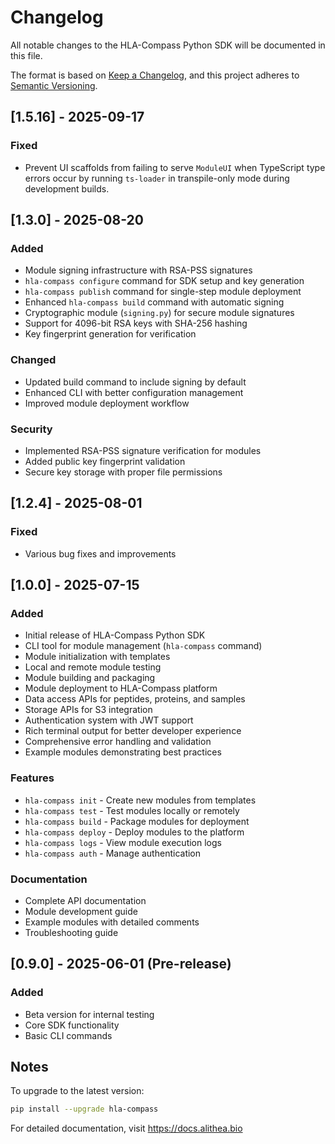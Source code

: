# Changelog

All notable changes to the HLA-Compass Python SDK will be documented in this file.

The format is based on [Keep a Changelog](https://keepachangelog.com/en/1.0.0/),
and this project adheres to [Semantic Versioning](https://semver.org/spec/v2.0.0.html).

## [1.5.16] - 2025-09-17

### Fixed
- Prevent UI scaffolds from failing to serve `ModuleUI` when TypeScript type errors occur by running `ts-loader` in transpile-only mode during development builds.

## [1.3.0] - 2025-08-20

### Added
- Module signing infrastructure with RSA-PSS signatures
- `hla-compass configure` command for SDK setup and key generation
- `hla-compass publish` command for single-step module deployment
- Enhanced `hla-compass build` command with automatic signing
- Cryptographic module (`signing.py`) for secure module signatures
- Support for 4096-bit RSA keys with SHA-256 hashing
- Key fingerprint generation for verification

### Changed
- Updated build command to include signing by default
- Enhanced CLI with better configuration management
- Improved module deployment workflow

### Security
- Implemented RSA-PSS signature verification for modules
- Added public key fingerprint validation
- Secure key storage with proper file permissions

## [1.2.4] - 2025-08-01

### Fixed
- Various bug fixes and improvements

## [1.0.0] - 2025-07-15

### Added
- Initial release of HLA-Compass Python SDK
- CLI tool for module management (`hla-compass` command)
- Module initialization with templates
- Local and remote module testing
- Module building and packaging
- Module deployment to HLA-Compass platform
- Data access APIs for peptides, proteins, and samples
- Storage APIs for S3 integration
- Authentication system with JWT support
- Rich terminal output for better developer experience
- Comprehensive error handling and validation
- Example modules demonstrating best practices

### Features
- `hla-compass init` - Create new modules from templates
- `hla-compass test` - Test modules locally or remotely
- `hla-compass build` - Package modules for deployment
- `hla-compass deploy` - Deploy modules to the platform
- `hla-compass logs` - View module execution logs
- `hla-compass auth` - Manage authentication

### Documentation
- Complete API documentation
- Module development guide
- Example modules with detailed comments
- Troubleshooting guide

## [0.9.0] - 2025-06-01 (Pre-release)

### Added
- Beta version for internal testing
- Core SDK functionality
- Basic CLI commands

## Notes

To upgrade to the latest version:
```bash
pip install --upgrade hla-compass
```

For detailed documentation, visit https://docs.alithea.bio
